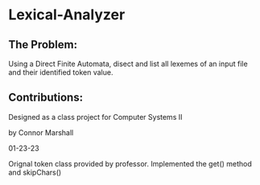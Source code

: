 # Lexical-Analyzer

## The Problem: 
  Using a Direct Finite Automata, disect and list all lexemes of an input file and their identified token value.

## Contributions:
Designed as a class project for Computer Systems II

by Connor Marshall

01-23-23

Orignal token class provided by professor. Implemented the get() method and skipChars()
